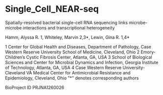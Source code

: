 # Single_Cell_NEAR-seq



Spatially-resolved bacterial single-cell RNA sequencing links microbe-microbe interactions and transcriptional heterogeneity

Hamm, Alyssa R. 1, Whiteley, Marvin 2,3*, Lewin, Gina R. 1,4*

1 Center for Global Health and Diseases, Department of Pathology, Case Western Reserve University School of Medicine, Cleveland, Ohio
2 Emory-Children’s Cystic Fibrosis Center, Atlanta, GA, USA
3 School of Biological Sciences and Center for Microbial Dynamics and Infection, Georgia Institute of Technology, Atlanta, GA, USA
4 Case Western Reserve University-Cleveland VA Medical Center for Antimicrobial Resistance and Epidemiology, Cleveland, Ohio
"*" denotes corresponding authors

BioProject ID PRJNA1260026
